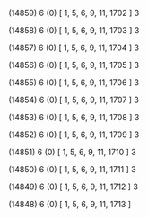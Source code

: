 (14859) 6 (0) [ 1, 5, 6, 9, 11, 1702 ] 3 


(14858) 6 (0) [ 1, 5, 6, 9, 11, 1703 ] 3 


(14857) 6 (0) [ 1, 5, 6, 9, 11, 1704 ] 3 


(14856) 6 (0) [ 1, 5, 6, 9, 11, 1705 ] 3 


(14855) 6 (0) [ 1, 5, 6, 9, 11, 1706 ] 3 


(14854) 6 (0) [ 1, 5, 6, 9, 11, 1707 ] 3 


(14853) 6 (0) [ 1, 5, 6, 9, 11, 1708 ] 3 


(14852) 6 (0) [ 1, 5, 6, 9, 11, 1709 ] 3 


(14851) 6 (0) [ 1, 5, 6, 9, 11, 1710 ] 3 


(14850) 6 (0) [ 1, 5, 6, 9, 11, 1711 ] 3 


(14849) 6 (0) [ 1, 5, 6, 9, 11, 1712 ] 3 


(14848) 6 (0) [ 1, 5, 6, 9, 11, 1713 ]  

